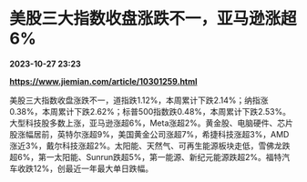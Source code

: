 # 美股三大指数收盘涨跌不一，亚马逊涨超6%

**2023-10-27 23:23**

**https://www.jiemian.com/article/10301259.html**

美股三大指数收盘涨跌不一，道指跌1.12%，本周累计下跌2.14%；纳指涨0.38%，本周累计下跌2.62%；标普500指数跌0.48%，本周累计下跌2.53%。大型科技股多数上涨，亚马逊涨超6%，Meta涨超2%。黄金股、电脑硬件、芯片股涨幅居前，英特尔涨超9%，美国黄金公司涨超7%，希捷科技涨超3%，AMD涨近3%，戴尔科技涨超2%。太阳能、天然气、可再生能源板块走低，雪佛龙跌超6%，第一太阳能、Sunrun跌超5%，第一能源、新纪元能源跌超2%。福特汽车收跌12%，创最近一年最大单日跌幅。